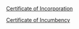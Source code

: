 [Certificate of Incorporation](./Certificate%20of%20Incorporation.pdf)


[Certificate of Incumbency](./Certificate%20of%20Incumbency.pdf)
